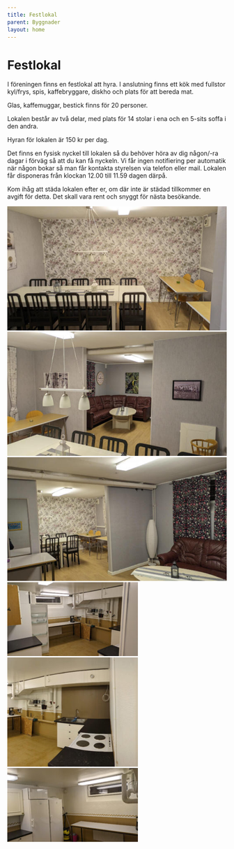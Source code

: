 ```yaml
---
title: Festlokal
parent: Byggnader
layout: home
---
```


# Festlokal

I föreningen finns en festlokal att hyra. I anslutning finns ett kök med fullstor kyl/frys, spis, kaffebryggare, diskho och plats för att bereda mat.

Glas, kaffemuggar, bestick finns för 20 personer.

Lokalen består av två delar, med plats för 14 stolar i ena och en 5-sits soffa i den andra.

Hyran för lokalen är 150 kr per dag.

Det finns en fysisk nyckel till lokalen så du behöver höra av dig någon/-ra dagar i förväg så att du kan få nyckeln. Vi får ingen notifiering per automatik när någon bokar så man får kontakta styrelsen via telefon eller mail. Lokalen får disponeras från klockan 12.00 till 11.59 dagen därpå.

Kom ihåg att städa lokalen efter er, om där inte är städad tillkommer en avgift för detta. Det skall vara rent och snyggt för nästa besökande.

![festlokal-1](assets/festlokal-1x300.jpg)
![festlokal-2](assets/festlokal-2x300.jpg)
![festlokal-3](assets/festlokal-3x300.jpg)
![festlokal-4](assets/festlokal-4x300.jpg)
![festlokal-5](assets/festlokal-5x300.jpg)
![festlokal-6](assets/festlokal-6x300.jpg)
